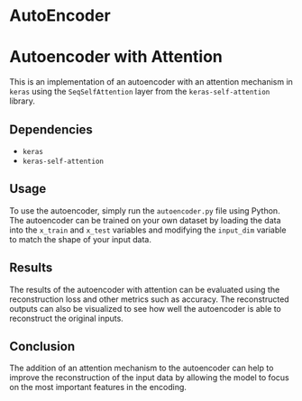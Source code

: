 # AutoEncoder
# Autoencoder with Attention

This is an implementation of an autoencoder with an attention mechanism in `keras` using the `SeqSelfAttention` layer from the `keras-self-attention` library.

## Dependencies

- `keras`
- `keras-self-attention`

## Usage

To use the autoencoder, simply run the `autoencoder.py` file using Python. The autoencoder can be trained on your own dataset by loading the data into the `x_train` and `x_test` variables and modifying the `input_dim` variable to match the shape of your input data.

## Results

The results of the autoencoder with attention can be evaluated using the reconstruction loss and other metrics such as accuracy. The reconstructed outputs can also be visualized to see how well the autoencoder is able to reconstruct the original inputs.

## Conclusion

The addition of an attention mechanism to the autoencoder can help to improve the reconstruction of the input data by allowing the model to focus on the most important features in the encoding.
